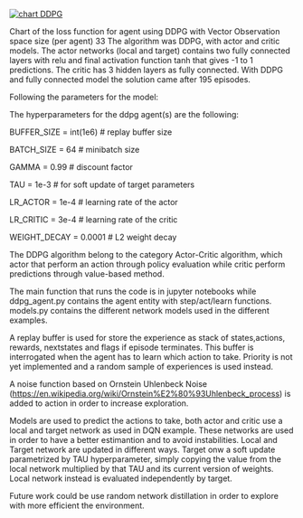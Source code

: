 [![chart DDPG](https://github.com/dgiunchi/DeepReinforcementLearningND_ContinousControl/blob/master/Chart_DDPG)](#training)

Chart of the loss function for agent using DDPG with Vector Observation space size (per agent) 33
The algorithm was DDPG, with actor and critic models. The actor networks (local and target) contains two fully connected layers with relu and final
activation function tanh that gives -1 to 1 predictions.
The critic has 3 hidden layers as fully connected.
With DDPG and fully connected model the solution came after 195 episodes. 

Following the parameters for the model:


The hyperparameters for the ddpg agent(s) are the following:

BUFFER_SIZE = int(1e6)  # replay buffer size

BATCH_SIZE = 64         # minibatch size

GAMMA = 0.99            # discount factor

TAU = 1e-3              # for soft update of target parameters

LR_ACTOR = 1e-4         # learning rate of the actor 

LR_CRITIC = 3e-4        # learning rate of the critic

WEIGHT_DECAY = 0.0001   # L2 weight decay


The DDPG algorithm belong to the category Actor-Critic algorithm, which actor that perform an action through policy evaluation while critic perform predictions through
value-based method.

The main function that runs the code is in jupyter notebooks while ddpg_agent.py contains the agent entity with step/act/learn functions.
models.py contains the different network models used in the different examples.

A replay buffer is used for store the experience as stack of states,actions, rewards, nextstates and flags if episode terminates.
This buffer is interrogated when the agent has to learn which action to take. Priority is not yet implemented and a random sample of experiences is used instead.

A noise function based on Ornstein Uhlenbeck Noise (https://en.wikipedia.org/wiki/Ornstein%E2%80%93Uhlenbeck_process) is added to action in order to increase exploration.

Models are used to predict the actions to take, both actor and critic use a local and target network as used in DQN example.
These networks are used in order to have a better estimantion and to avoid instabilities. Local and Target network are updated in different ways. Target onw a soft update parametrized 
by TAU hyperparameter, simply copying the value from the local network multiplied by that TAU and its current version of weights.
Local network instead is evaluated independently by target. 

Future work could be use random network distillation in order to explore with more efficient the environment.
